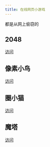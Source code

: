 ```yaml
---
title: 在线网页小游戏
---
```


都是从网上偷窃的

## 2048
[访问](/blog/static/games/2048/)

## 像素小鸟
[访问](/blog/static/games/flybird/)

## 圈小猫
[访问](/blog/static/games/catchthecat/)

## 魔塔
[访问](/blog/static/games/magictower/)

